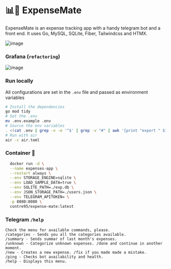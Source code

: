 # 📊🧉 ExpenseMate
ExpenseMate is an expense tracking app with a handy telegram bot and a front end. It uses Go, MySQL, SQLite, Fiber, Tailwindcss and HTMX.

![image](https://github.com/contre95/expenses-app/assets/15664513/df1d0fc1-12a8-488e-940c-d950c1916948)

### Grafana (`refactoring`)
![image](https://user-images.githubusercontent.com/15664513/216789116-86d3cf33-5535-4bb9-b30c-8196c5ef1696.png)

### Run locally
All configurations are set in the `.env` file and passed as environment variables

```sh
# Install the dependencies
go mod tidy
# Set the .env
mv .env.example .env
# Source the env variables
. <(cat .env | grep -v -e '^$' | grep -v "#" | awk '{print "export " $1}')
# Run with air
air -c air.toml
```
### Container :whale:
```sh 
  docker run -d \
  --name expenses-app \
  --restart always \
  --env STORAGE_ENGINE=sqlite \
  --env LOAD_SAMPLE_DATA=true \
  --env SQLITE_PATH=./exp.db \
  --env JSON_STORAGE_PATH=./users.json \
  --env TELEGRAM_APITOKEN= \
  -p 8080:8080 \
  contre95/expense-mate:latest
```

### Telegram `/help`
```
Check the menu for available commands, please.
/categories - Sends you all the categories available.
/summary - Sends summar of last month's expenses.
/unknown - Categorize unknown expenses. /done and continue in another moment.
/new - Creates a new expense. /fix if you made made a mistake.
/ping - Checks bot availability and health.
/help - Displays this menu.
